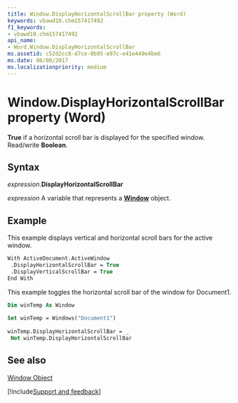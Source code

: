 ```yaml
---
title: Window.DisplayHorizontalScrollBar property (Word)
keywords: vbawd10.chm157417492
f1_keywords:
- vbawd10.chm157417492
api_name:
- Word.Window.DisplayHorizontalScrollBar
ms.assetid: c52d2cc8-d7ce-0b95-e97c-e41e449e4be6
ms.date: 06/08/2017
ms.localizationpriority: medium
---
```



# Window.DisplayHorizontalScrollBar property (Word)

 **True** if a horizontal scroll bar is displayed for the specified window. Read/write **Boolean**.


## Syntax

_expression_.**DisplayHorizontalScrollBar**

_expression_ A variable that represents a **[Window](Word.Window.md)** object.


## Example

This example displays vertical and horizontal scroll bars for the active window.


```vb
With ActiveDocument.ActiveWindow 
 .DisplayHorizontalScrollBar = True 
 .DisplayVerticalScrollBar = True 
End With
```

This example toggles the horizontal scroll bar of the window for Document1.




```vb
Dim winTemp As Window 
 
Set winTemp = Windows("Document1") 
 
winTemp.DisplayHorizontalScrollBar = _ 
 Not winTemp.DisplayHorizontalScrollBar
```


## See also


[Window Object](Word.Window.md)

[!include[Support and feedback](~/includes/feedback-boilerplate.md)]